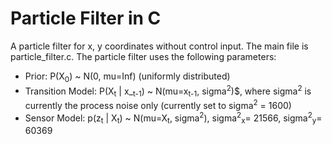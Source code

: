 # Particle Filter in C
A particle filter for x, y coordinates without control input. The main file is particle_filter.c. The particle filter uses the following parameters:


- Prior: P(X<sub>0</sub>) ~ N(0, mu=Inf) (uniformly distributed)
- Transition Model: P(X<sub>t</sub> | x_<sub>t-1</sub>) ~ N(mu=x<sub>t-1</sub>, sigma<sup>2</sup>)$, where sigma<sup>2</sup> is currently
  the process noise only (currently set to sigma<sup>2</sup> = 1600)
- Sensor Model: p(z<sub>t</sub> | X<sub>t</sub>) ~ N(mu=X<sub>t</sub>, sigma<sup>2</sup>), sigma<sup>2</sup><sub>x</sub>= 21566, sigma<sup>2</sup><sub>y</sub>= 60369
